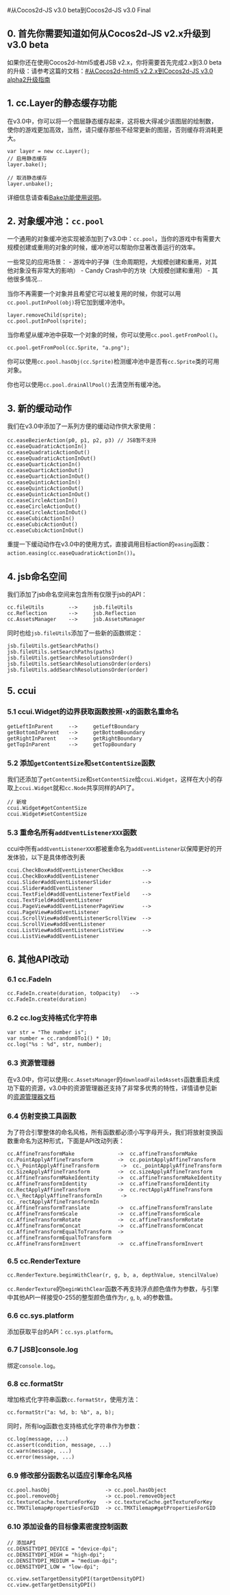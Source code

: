 #从Cocos2d-JS v3.0 beta到Cocos2d-JS v3.0 Final

## 0. 首先你需要知道如何从Cocos2d-JS v2.x升级到v3.0 beta

如果你还在使用Cocos2d-html5或者JSB v2.x，你将需要首先完成2.x到3.0 beta的升级：请参考这篇的文档：[#从Cocos2d-html5 v2.2.x到Cocos2d-JS v3.0 alpha2升级指南](../../v3.0a/upgrade-guide/zh.md)

## 1. cc.Layer的静态缓存功能

在v3.0中，你可以将一个图层静态缓存起来，这将极大得减少该图层的绘制数，使你的游戏更加高效，当然，请只缓存那些不经常更新的图层，否则缓存将消耗更大。

```
var layer = new cc.Layer();
// 启用静态缓存
layer.bake();

// 取消静态缓存
layer.unbake();
```

详细信息请查看[Bake功能使用说明](../../../v3.0/bake-layer/zh.md)。

## 2. 对象缓冲池：`cc.pool`

一个通用的对象缓冲池实现被添加到了v3.0中：`cc.pool`，当你的游戏中有需要大规模创建或重用的对象的时候，缓冲池可以帮助你显著改善运行的效率。

一些常见的应用场景：
    - 游戏中的子弹（生命周期短，大规模创建和重用，对其他对象没有非常大的影响）
    - Candy Crash中的方块（大规模创建和重用）
    - 其他很多情况...

当你不再需要一个对象并且希望它可以被复用的时候，你就可以用`cc.pool.putInPool(obj)`将它加到缓冲池中。

```
layer.removeChild(sprite);
cc.pool.putInPool(sprite);
```

当你希望从缓冲池中获取一个对象的时候，你可以使用`cc.pool.getFromPool()`。

```
cc.pool.getFromPool(cc.Sprite, "a.png");
```

你可以使用`cc.pool.hasObj(cc.Sprite)`检测缓冲池中是否有`cc.Sprite`类的可用对象。

你也可以使用`cc.pool.drainAllPool()`去清空所有缓冲池。

## 3. 新的缓动动作

我们在v3.0中添加了一系列方便的缓动动作供大家使用：

```
cc.easeBezierAction(p0, p1, p2, p3) // JSB暂不支持
cc.easeQuadraticActionIn()
cc.easeQuadraticActionOut()
cc.easeQuadraticActionInOut()
cc.easeQuarticActionIn()
cc.easeQuarticActionOut()
cc.easeQuarticActionInOut()
cc.easeQuinticActionIn()
cc.easeQuinticActionOut()
cc.easeQuinticActionInOut()
cc.easeCircleActionIn()
cc.easeCircleActionOut()
cc.easeCircleActionInOut()
cc.easeCubicActionIn()
cc.easeCubicActionOut()
cc.easeCubicActionInOut()
```

重提一下缓动动作在v3.0中的使用方式，直接调用目标action的`easing`函数：`action.easing(cc.easeQuadraticActionIn())`。

## 4. jsb命名空间

我们添加了jsb命名空间来包含所有仅限于jsb的API：

```
cc.fileUtils        -->     jsb.fileUtils
cc.Reflection       -->     jsb.Reflection
cc.AssetsManager    -->     jsb.AssetsManager
```

同时也给`jsb.fileUtils`添加了一些新的函数绑定：

```
jsb.fileUtils.getSearchPaths()
jsb.fileUtils.setSearchPaths(paths)
jsb.fileUtils.getSearchResolutionsOrder()
jsb.fileUtils.setSearchResolutionsOrder(orders)
jsb.fileUtils.addSearchResolutionsOrder(order)
```

## 5. ccui

### 5.1 ccui.Widget的边界获取函数按照-x的函数名重命名

```
getLeftInParent     -->     getLeftBoundary
getBottomInParent   -->     getBottomBoundary
getRightInParent    -->     getRightBoundary
getTopInParent      -->     getTopBoundary
```

### 5.2 添加`getContentSize`和`setContentSize`函数

我们还添加了`getContentSize`和`setContentSize`给`ccui.Widget`，这样在大小的存取上`ccui.Widget`就和`cc.Node`共享同样的API了。

```
// 新增
ccui.Widget#getContentSize
ccui.Widget#setContentSize
```

### 5.3 重命名所有`addEventListenerXXX`函数

ccui中所有`addEventListenerXXX`都被重命名为`addEventListener`以保障更好的开发体验，以下是具体修改列表

```
ccui.CheckBox#addEventListenerCheckBox      --> ccui.CheckBox#addEventListener
ccui.Slider#addEventListenerSlider          --> ccui.Slider#addEventListener
ccui.TextField#addEventListenerTextField    --> ccui.TextField#addEventListener
ccui.PageView#addEventListenerPageView      --> ccui.PageView#addEventListener
ccui.ScrollView#addEventListenerScrollView  --> ccui.ScrollView#addEventListener
ccui.ListView#addEventListenerListView      --> ccui.ListView#addEventListener
```

## 6. 其他API改动

### 6.1 cc.FadeIn

```
cc.FadeIn.create(duration, toOpacity)   -->     cc.FadeIn.create(duration)
```

### 6.2 cc.log支持格式化字符串

```
var str = "The number is";
var number = cc.random0To1() * 10;
cc.log("%s : %d", str, number);
```

### 6.3 资源管理器

在v3.0中，你可以使用`cc.AssetsManager`的`downloadFailedAssets`函数重启未成功下载的资源，v3.0中的资源管理器还支持了非常多优秀的特性，详情请参见新的[资源管理器文档](../../../v3/assets-manager/zh.md)

### 6.4 仿射变换工具函数

为了符合引擎整体的命名风格，所有函数都必须小写字母开头，我们将放射变换函数重命名为这种形式，下面是API改动列表：

```
cc.AffineTransformMake              ->  cc.affineTransformMake
cc.PointApplyAffineTransform        ->  cc.pointApplyAffineTransform
cc.\_PointApplyAffineTransform       ->  cc._pointApplyAffineTransform
cc.SizeApplyAffineTransform         ->  cc.sizeApplyAffineTransform
cc.AffineTransformMakeIdentity      ->  cc.affineTransformMakeIdentity
cc.AffineTransformIdentity          ->  cc.affineTransformIdentity
cc.RectApplyAffineTransform	        ->  cc.rectApplyAffineTransform
cc.\_RectApplyAffineTransformIn      ->  cc._rectApplyAffineTransformIn
cc.AffineTransformTranslate         ->  cc.affineTransformTranslate
cc.AffineTransformScale             ->  cc.affineTransformScale
cc.AffineTransformRotate            ->  cc.affineTransformRotate
cc.AffineTransformConcat            ->  cc.affineTransformConcat
cc.AffineTransformEqualToTransform  ->  cc.affineTransformEqualToTransform
cc.AffineTransformInvert            ->  cc.affineTransformInvert
```

### 6.5 cc.RenderTexture

```
cc.RenderTexture.beginWithClear(r, g, b, a, depthValue, stencilValue)
```

`cc.RenderTexture`的`beginWithClear`函数不再支持浮点颜色值作为参数，与引擎中其他API一样接受0-255的整型颜色值作为`r`, `g`, `b`, `a`的参数值。

### 6.6 cc.sys.platform

添加获取平台的API：`cc.sys.platform`。

### 6.7 [JSB]console.log

绑定`console.log`。

### 6.8 cc.formatStr

增加格式化字符串函数`cc.formatStr`，使用方法： 

```
cc.formatStr("a: %d, b: %b", a, b);
```

同时，所有log函数也支持格式化字符串作为参数：

```
cc.log(message, ...)
cc.assert(condition, message, ...)
cc.warn(message, ...)
cc.error(message, ...)
```

### 6.9 修改部分函数名以适应引擎命名风格

```
cc.pool.hasObj                  -> cc.pool.hasObject
cc.pool.removeObj               -> cc.pool.removeObject
cc.textureCache.textureForKey   -> cc.textureCache.getTextureForKey
cc.TMXTilemap#propertiesForGID  -> cc.TMXTilemap#getPropertiesForGID
```

### 6.10 添加设备的目标像素密度控制函数

```
// 添加API
cc.DENSITYDPI_DEVICE = "device-dpi";
cc.DENSITYDPI_HIGH = "high-dpi";
cc.DENSITYDPI_MEDIUM = "medium-dpi";
cc.DENSITYDPI_LOW = "low-dpi";

cc.view.setTargetDensityDPI(targetDensityDPI)
cc.view.getTargetDensityDPI()
```